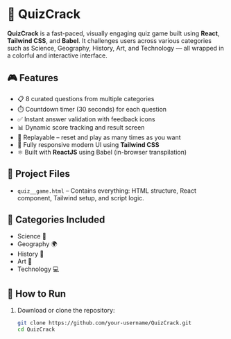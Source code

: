  # 🧠 QuizCrack

**QuizCrack** is a fast-paced, visually engaging quiz game built using **React**, **Tailwind CSS**, and **Babel**. It challenges users across various categories such as Science, Geography, History, Art, and Technology — all wrapped in a colorful and interactive interface.

## 🎮 Features

- 📋 8 curated questions from multiple categories
- ⏱️ Countdown timer (30 seconds) for each question
- ✅ Instant answer validation with feedback icons
- 📊 Dynamic score tracking and result screen
- 🔄 Replayable – reset and play as many times as you want
- 🎨 Fully responsive modern UI using **Tailwind CSS**
- ⚛️ Built with **ReactJS** using Babel (in-browser transpilation)

## 📁 Project Files

- `quiz__game.html` – Contains everything: HTML structure, React component, Tailwind setup, and script logic.

## 🧠 Categories Included

- Science 🧬  
- Geography 🌍  
- History 📜  
- Art 🎨  
- Technology 💻

## 🚀 How to Run

1. Download or clone the repository:
   ```bash
   git clone https://github.com/your-username/QuizCrack.git
   cd QuizCrack
